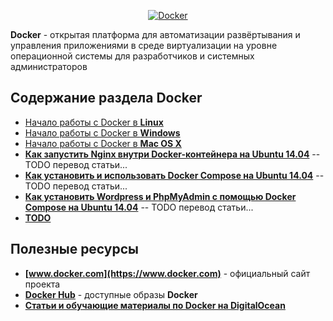 <!--<h1 align="center">
  <a  href="#docker"
      class="anchor"
      name="vagrant"><span class="mini-icon mini-icon-link"></span></a>
  Docker - открытая платформа для автоматизации развёртывания и управления приложениями в среде виртуализации на уровне операционной системы для разработчиков и системных администраторов
</h1>-->

<p align="center">
  <a href="https://github.com/uran1980/web-dev-blog/blob/master/Docker/README.md">
    <img  style="max-width:100%;"
          alt="Docker"
          src="https://raw.github.com/uran1980/web-dev-blog/master/Docker/images/docker.png" />
  </a>
</p>

**Docker** - открытая платформа для автоматизации развёртывания и управления приложениями в среде виртуализации на уровне операционной системы для разработчиков и системных администраторов

## Содержание раздела Docker
* [Начало работы с Docker в **Linux**](https://docs.docker.com/linux/)
* [Начало работы с Docker в **Windows**](https://docs.docker.com/windows/)
* [Начало работы с Docker в **Mac OS X**](https://docs.docker.com/mac/)
* **[Как запустить Nginx внутри Docker-контейнера на Ubuntu 14.04](https://www.digitalocean.com/community/tutorials/how-to-run-nginx-in-a-docker-container-on-ubuntu-14-04)** -- TODO перевод статьи...
* **[Как установить и использовать Docker Compose на Ubuntu 14.04](https://www.digitalocean.com/community/tutorials/how-to-install-and-use-docker-compose-on-ubuntu-14-04)** -- TODO перевод статьи...
* **[Как установить Wordpress и PhpMyAdmin с помощью Docker Compose на Ubuntu 14.04](https://www.digitalocean.com/community/tutorials/how-to-install-wordpress-and-phpmyadmin-with-docker-compose-on-ubuntu-14-04)** -- TODO перевод статьи...
* **[TODO](https://github.com/uran1980/web-dev-blog/blob/master/Docker/TODO.md)**


## Полезные ресурсы
* **[www.docker.com](https://www.docker.com)** - официальный сайт проекта
* **[Docker Hub](https://hub.docker.com/)** - доступные образы **Docker**
* **[Статьи и обучающие материалы по Docker на DigitalOcean](https://www.digitalocean.com/community/tutorials/?q=docker)**

